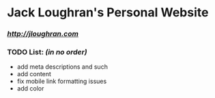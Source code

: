 # Jack Loughran's Personal Website
### *http://jloughran.com*

### TODO List: *(in no order)*
- add meta descriptions and such
- add content
- fix mobile link formatting issues
- add color
